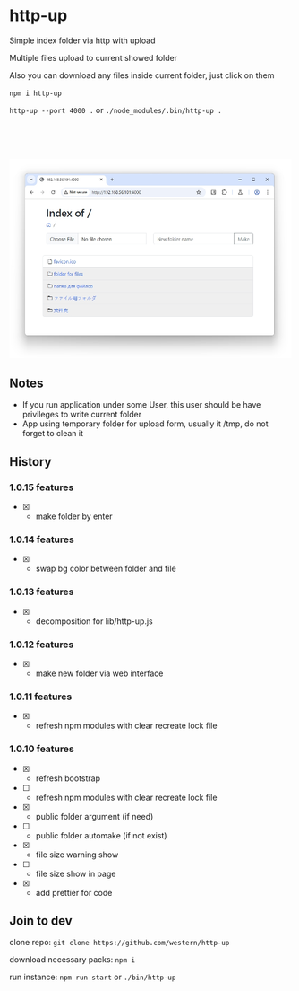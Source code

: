 # http-up

Simple index folder via http with upload

Multiple files upload to current showed folder

Also you can download any files inside current folder, just click on them

`npm i http-up`

`http-up --port 4000 .` or `./node_modules/.bin/http-up .`



<br><br><br>

![alt text](https://github.com/western/http-up/blob/dev/doc/screen.jpg?raw=true&12)

## Notes

- If you run application under some User, this user should be have privileges to write current folder
- App using temporary folder for upload form, usually it /tmp, do not forget to clean it

## History

### 1.0.15 features
- [x] - make folder by enter

### 1.0.14 features
- [x] - swap bg color between folder and file

### 1.0.13 features
- [x] - decomposition for lib/http-up.js

### 1.0.12 features
- [x] - make new folder via web interface

### 1.0.11 features
- [x] - refresh npm modules with clear recreate lock file

### 1.0.10 features
- [x] - refresh bootstrap
- [ ] - refresh npm modules with clear recreate lock file
- [x] - public folder argument (if need)
- [ ] - public folder automake (if not exist)
- [x] - file size warning show
- [ ] - file size show in page
- [x] - add prettier for code


## Join to dev

clone repo:
`git clone https://github.com/western/http-up`

download necessary packs:
`npm i`

run instance:
`npm run start` or `./bin/http-up`
